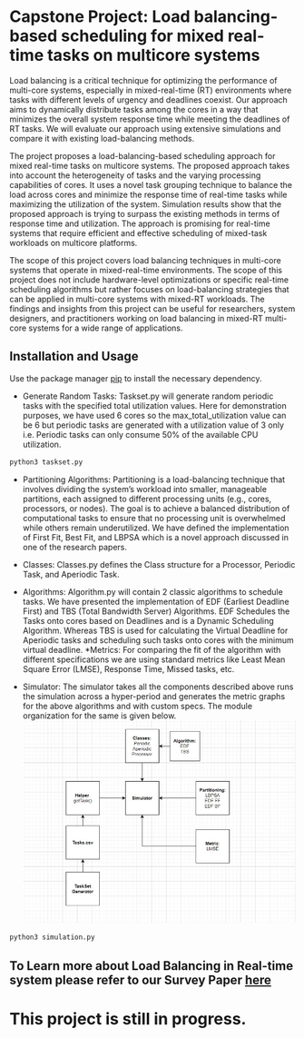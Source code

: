 # Capstone Project: Load balancing-based scheduling for mixed real-time tasks on multicore systems 

Load balancing is a critical technique for optimizing the performance of multi-core systems, especially in mixed-real-time (RT) environments where tasks with different levels of urgency and deadlines coexist. Our approach aims to dynamically distribute tasks among the cores in a way that minimizes the overall system response time while meeting the deadlines of RT tasks. We will evaluate our approach using extensive simulations and compare it with existing load-balancing methods.

The project proposes a load-balancing-based scheduling approach for mixed real-time tasks on multicore systems. The proposed approach takes into account the heterogeneity of tasks and the varying processing capabilities of cores. It uses a novel task grouping technique to balance the load across cores and minimize the response time of real-time tasks while maximizing the utilization of the system. Simulation results show that the proposed approach is trying to surpass the existing methods in terms of response time and utilization. The approach is promising for real-time systems that require efficient and effective scheduling of mixed-task workloads on multicore platforms.

The scope of this project covers load balancing techniques in multi-core systems that operate in mixed-real-time environments. The scope of this project does not include hardware-level optimizations or specific real-time scheduling algorithms but rather focuses on load-balancing strategies that can be applied in multi-core systems with mixed-RT workloads. The findings and insights from this project can be useful for researchers, system designers, and practitioners working on load balancing in mixed-RT multi-core systems for a wide range of applications.


## Installation and Usage

Use the package manager [pip](https://pip.pypa.io/en/stable/) to install the necessary dependency.

* Generate Random Tasks: Taskset.py will generate random periodic tasks with the specified total utilization values. Here for demonstration purposes, we have used 6 cores so the max_total_utilization value can be 6 but periodic tasks are generated with a utilization value of 3 only i.e. Periodic tasks can only consume 50% of the available CPU utilization.
```bash
python3 taskset.py
```
* Partitioning Algorithms: Partitioning is a load-balancing technique that involves dividing the system’s workload into smaller, manageable partitions, each assigned to different processing units (e.g., cores, processors, or nodes). The goal is to achieve a balanced distribution of computational tasks to ensure that no processing unit is overwhelmed while others remain underutilized. We have defined the implementation of First Fit, Best Fit, and LBPSA which is a novel approach discussed in one of the research papers.

* Classes: Classes.py defines the Class structure for a Processor, Periodic Task, and Aperiodic Task.
* Algorithms: Algorithm.py will contain 2 classic algorithms to schedule tasks. We have presented the implementation of EDF (Earliest Deadline First) and TBS (Total Bandwidth Server) Algorithms. EDF Schedules the Tasks onto cores based on Deadlines and is a Dynamic Scheduling Algorithm. Whereas TBS is used for calculating the Virtual Deadline for Aperiodic tasks and scheduling such tasks onto cores with the minimum virtual deadline.
*Metrics: For comparing the fit of the algorithm with different specifications we are using standard metrics like Least Mean Square Error (LMSE), Response Time, Missed tasks, etc.
* Simulator: The simulator takes all the components described above runs the simulation across a hyper-period and generates the metric graphs for the above algorithms and with custom specs. The module organization for the same is given below.
![Module Organization](https://github.com/urmilkalaria/Load_balancing-based_scheduling_for_mixed_real-time_tasks_on_multicore_systems/blob/main/module_oragnization.jpeg)  



```bash
python3 simulation.py
```

## To Learn more about Load Balancing in Real-time system please refer to our Survey Paper [here](https://github.com/urmilkalaria/Load_balancing-based_scheduling_for_mixed_real-time_tasks_on_multicore_systems/blob/main/A_Comprehensive_Study_Of_Load_Balancing_Approaches_in_Real-time_Multi-Core_Systems.pdf)

# This project is still in progress.
